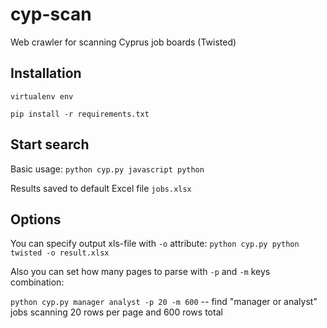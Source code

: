 # cyp-scan
Web crawler for scanning Cyprus job boards (Twisted)

Installation
------------
`virtualenv env`

`pip install -r requirements.txt`

Start search
------------
Basic usage: `python cyp.py javascript python`

Results saved to default Excel file `jobs.xlsx` 


Options
-------
You can specify output xls-file with `-o` attribute:
`python cyp.py python twisted -o result.xlsx`

Also you can set how many pages to parse with `-p` and `-m` keys combination:

`python cyp.py manager analyst -p 20 -m 600`  -- find "manager or analyst" jobs 
scanning 20 rows per page and 600 rows total
 
